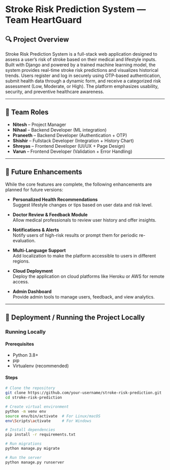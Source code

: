 # Stroke Risk Prediction System — Team HeartGuard

## 🔍 Project Overview

Stroke Risk Prediction System is a full-stack web application designed to assess a user’s risk of stroke based on their medical and lifestyle inputs. Built with Django and powered by a trained machine learning model, the system provides real-time stroke risk predictions and visualizes historical trends. Users register and log in securely using OTP-based authentication, submit health data through a dynamic form, and receive a categorized risk assessment (Low, Moderate, or High). The platform emphasizes usability, security, and preventive healthcare awareness.

---

## 👥 Team Roles

- **Nitesh** – Project Manager  
- **Nihaal** – Backend Developer (ML integration)  
- **Praneeth** – Backend Developer (Authentication + OTP)  
- **Shishir** – Fullstack Developer (Integration + History Chart)  
- **Shreyas** – Frontend Developer (UI/UX + Page Design)  
- **Varun** – Frontend Developer (Validation + Error Handling)

---

## 🔮 Future Enhancements

While the core features are complete, the following enhancements are planned for future versions:

- **Personalized Health Recommendations**  
  Suggest lifestyle changes or tips based on user data and risk level.

- **Doctor Review & Feedback Module**  
  Allow medical professionals to review user history and offer insights.

- **Notifications & Alerts**  
  Notify users of high-risk results or prompt them for periodic re-evaluation.

- **Multi-Language Support**  
  Add localization to make the platform accessible to users in different regions.

- **Cloud Deployment**  
  Deploy the application on cloud platforms like Heroku or AWS for remote access.

- **Admin Dashboard**  
  Provide admin tools to manage users, feedback, and view analytics.

---

## 🚀 Deployment / Running the Project Locally

### Running Locally

#### Prerequisites
- Python 3.8+
- pip
- Virtualenv (recommended)

#### Steps
```bash
# Clone the repository
git clone https://github.com/your-username/stroke-risk-prediction.git
cd stroke-risk-prediction

# Create virtual environment
python -m venv env
source env/bin/activate  # For Linux/macOS
env\Scripts\activate     # For Windows

# Install dependencies
pip install -r requirements.txt

# Run migrations
python manage.py migrate

# Run the server
python manage.py runserver
